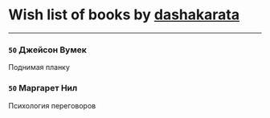 # Wish list of books by [dashakarata](http://vk.com/id4468151)
---

### `50` Джейсон Вумек
Поднимая планку

### `50` Маргарет Нил
Психология переговоров

